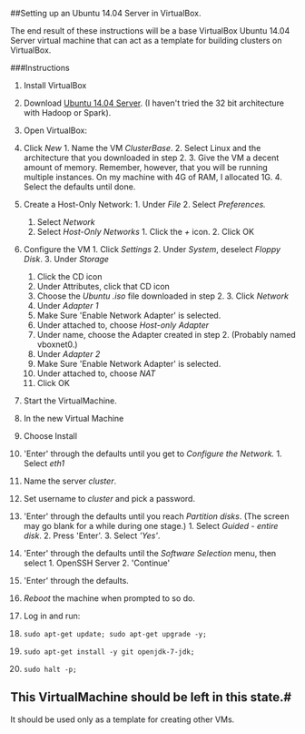 ##Setting up an Ubuntu 14.04 Server in VirtualBox.

The end result of these instructions will be a base VirtualBox Ubuntu 14.04 Server virtual machine that can act as a template for building clusters on VirtualBox. 

###Instructions
1. Install VirtualBox
2. Download [Ubuntu 14.04 Server](http://www.ubuntu.com/download/server/thank-you?country=US&version=14.04.2&architecture=amd64). (I haven't tried the 32 bit architecture with Hadoop or Spark).
3. Open VirtualBox:
  1. Click *New*
    1. Name the VM *ClusterBase*.
    2. Select Linux and the architecture that you downloaded in step 2.
    3. Give the VM a decent amount of memory. Remember, however, that you will be running multiple instances. On my machine with 4G of RAM, I allocated 1G.
    4. Select the defaults until done.
  2. Create a Host-Only Network:
    1. Under *File*
    2. Select *Preferences.*
      1. Select *Network*
        1. Select *Host-Only Networks*
          1. Click the *+* icon.
          2. Click OK
  3. Configure the VM
    1. Click *Settings*
    2. Under *System*, deselect *Floppy Disk*.
    3. Under *Storage*
      1. Click the CD icon
      2. Under Attributes, click that CD icon
      3. Choose the *Ubuntu* *.iso* file downloaded in step 2.
    3. Click *Network*
      1. Under *Adapter 1*
        1. Make Sure 'Enable Network Adapter' is selected.
        2. Under attached to, choose *Host-only Adapter*
        3. Under name, choose the Adapter created in step 2. (Probably named vboxnet0.)
      2. Under *Adapter 2*
        1. Make Sure 'Enable Network Adapter' is selected.
        2. Under attached to, choose *NAT*
      3. Click OK
  3. Start the VirtualMachine.
4. In the new Virtual Machine
  1. Choose Install
  2. 'Enter' through the defaults until you get to *Configure the Network.*
    1. Select *eth1*
  3. Name the server *cluster*.
  5. Set username to *cluster* and pick a password.
  6. 'Enter' through the defaults until you reach *Partition disks*. (The screen may go blank for a while during one stage.)
    1. Select *Guided - entire disk*.
    2. Press 'Enter'.
    3. Select *'Yes'*.
  7. 'Enter' through the defaults until the *Software Selection* menu, then select
    1. OpenSSH Server
    2. 'Continue'
  8. 'Enter' through the defaults.
  9. *Reboot* the machine when prompted to so do.

5. Log in and run:
  1. `sudo apt-get update; sudo apt-get upgrade -y;`
  1. `sudo apt-get install -y git openjdk-7-jdk;`
  8. `sudo halt -p;` 

## This VirtualMachine should be left in this state.#
It should be used only as a template for creating other VMs. 

